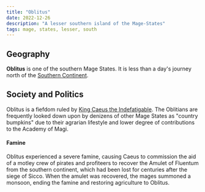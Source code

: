 ```yaml
---
title: "Oblitus"
date: 2022-12-26
description: "A lesser southern island of the Mage-States"
tags: mage, states, lesser, south
---
```


## Geography

**Oblitus** is one of the southern Mage States. It is less than a day's journey
north of the [Southern Continent](../Southern_Continent/).

## Society and Politics

Oblitus is a fiefdom ruled by [King Caeus the Indefatigable](../Caeus_V/).
The Oblitians are frequently looked down upon by
denizens of other Mage States as "country bumpkins" due to their agrarian
lifestyle and lower degree of contributions to the Academy of Magi.

#### Famine

Oblitus experienced a severe famine, causing Caeus to commission the aid of a
motley crew of pirates and profiteers to recover the Amulet of Fluentum from the
southern continent, which had been lost for centuries after the siege of Sicco.
When the amulet was recovered, the mages summoned a monsoon, ending the famine
and restoring agriculture to Oblitus. 
